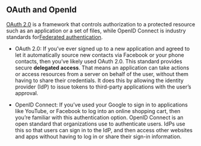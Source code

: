 ## OAuth and OpenId
[OAuth 2.0](https://www.okta.com/identity-101/whats-the-difference-between-oauth-openid-connect-and-saml/) is a framework that controls authorization to a protected resource such as an application or a set of files, while OpenID Connect is industry standards for[Federated authentication](https://www.okta.com/identity-101/what-is-federated-identity/).

* OAuth 2.0: If you’ve ever signed up to a new application and agreed to let it automatically source new contacts via Facebook or your phone contacts, then you’ve likely used OAuth 2.0. This standard provides secure **delegated access**. That means an application can take actions or access resources from a server on behalf of the user, without them having to share their credentials. It does this by allowing the identity provider (IdP) to issue tokens to third-party applications with the user’s approval.

* OpenID Connect: If you’ve used your Google to sign in to applications like YouTube, or Facebook to log into an online shopping cart, then you’re familiar with this authentication option. OpenID Connect is an open standard that organizations use to authenticate users. IdPs use this so that users can sign in to the IdP, and then access other websites and apps without having to log in or share their sign-in information. 
